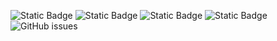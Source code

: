 ![Static Badge](https://img.shields.io/badge/blacklists-60-000000) ![Static Badge](https://img.shields.io/badge/blacklisted-3038908-cc0000) ![Static Badge](https://img.shields.io/badge/whitelisted-2242-00CC00) ![Static Badge](https://img.shields.io/badge/streaming_blacklist-28106-000000) ![GitHub issues](https://img.shields.io/github/issues/fabriziosalmi/blacklists)

